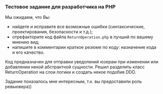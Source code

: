 ### Тестовое задание для разработчика на PHP
Мы ожидаем, что Вы:
* найдете и исправите все возможные ошибки (синтаксические, проектирования, безопасности и т.д.);
* отрефакторите код файла `ReturnOperation.php` в лучший по вашему мнению вид;
* напишите в комментарии краткое резюме по коду: назначение кода и его качество.

Код предназначен для отправки уведолений юзерам при изменении или добавлении некой абстрактной сущности.
Решил разделить класс ReturnOperation на слои логики и создать некое подобие DDD.

Задание показалось мне интересным, т.к. вы предоставили роль ревьювера))

